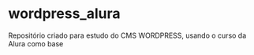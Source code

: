 # wordpress_alura
Repositório criado para estudo do CMS WORDPRESS, usando o curso da Alura como base

